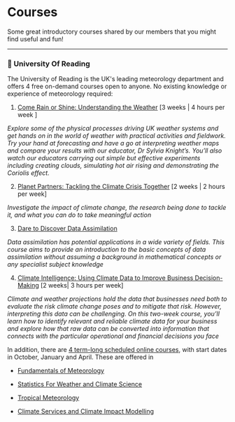 # Courses

Some great introductory courses shared by our members that you might find useful and fun!
***

### 📌 University Of Reading

The University of Reading is the UK's leading meteorology department and offers 4 free on-demand courses open to anyone. No existing knowledge or experience of meteorology required:

 1. [Come Rain or Shine: Understanding the Weather](https://www.futurelearn.com/courses/come-rain-or-shine) [3 weeks | 4 hours per week ]
  
*Explore some of the physical processes driving UK weather systems and get hands on in the world of weather with practical activities and fieldwork. Try your hand at forecasting and have a go at interpreting weather maps and compare your results with our educator, Dr Sylvia Knight’s. You’ll also watch our educators carrying out simple but effective experiments including creating clouds, simulating hot air rising and demonstrating the Coriolis effect.*
   
2. [Planet Partners: Tackling the Climate Crisis Together](https://www.futurelearn.com/courses/tackling-climate-crisis) [2 weeks | 2 hours per week]

*Investigate the impact of climate change, the research being done to tackle it, and what you can do to take meaningful action*
  
3. [Dare to Discover Data Assimilation](https://discoverda.org/)

*Data assimilation has potential applications in a wide variety of fields. This course aims to provide an introduction to the basic concepts of data assimilation without assuming a background in mathematical concepts or any specialist subject knowledge*
  
 4. [Climate Intelligence: Using Climate Data to Improve Business Decision-Making](https://www.futurelearn.com/courses/climate-intelligence-using-climate-data-to-improve-business-decision-making) [2 weeks| 3 hours per week]

 *Climate and weather projections hold the data that businesses need both to evaluate the risk climate change poses and to mitigate that risk. However, interpreting this data can be challenging.
On this two-week course, you’ll learn how to identify relevant and reliable climate data for your business and explore how that raw data can be converted into information that connects with the particular operational and financial decisions you face*

In addition, there are [4 term-long scheduled online courses](https://www.reading.ac.uk/meteorology/online-courses/classes), with start dates in October, January and April. These are offered in

- [Fundamentals of Meteorology](https://www.reading.ac.uk/meteorology/online-courses/classes/fundamentals-of-meteorology)

- [Statistics For Weather and Climate Science](https://www.reading.ac.uk/meteorology/online-courses/classes/statistics-for-weather-and-climate-science)

- [Tropical Meteorology](https://www.reading.ac.uk/meteorology/online-courses/classes/tropical-meteorology)

- [Climate Services and Climate Impact Modelling](https://www.reading.ac.uk/meteorology/online-courses/classes/climate-services-and-climate-impact-modelling)
